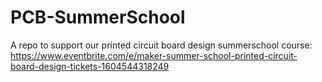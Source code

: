 # PCB-SummerSchool
A repo to support our printed circuit board design summerschool course: https://www.eventbrite.com/e/maker-summer-school-printed-circuit-board-design-tickets-1604544318249
